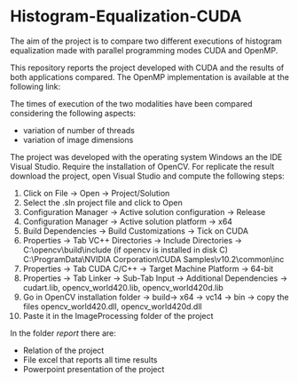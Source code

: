 # Histogram-Equalization-CUDA

The aim of the project is to compare two different executions of histogram equalization made with parallel programming modes CUDA and OpenMP.

This repository reports the project developed with CUDA and the results of both applications compared. The OpenMP implementation is available at the following link:


The times of execution of the two modalities have been compared considering the following aspects:
- variation of number of threads
- variation of image dimensions

The project was developed with the operating system Windows an the IDE Visual Studio. Require the installation of OpenCV. For replicate the result download the project, open Visual Studio and compute the following steps:
1. Click on File -> Open -> Project/Solution
2. Select the .sln project file and click to Open
3. Configuration Manager -> Active solution configuration -> Release
4. Configuration Manager -> Active solution platform -> x64
5. Build Dependencies -> Build Customizations -> Tick on CUDA
6. Properties -> Tab VC++ Directories -> Include Directories -> 
   C:\opencv\build\include (if opencv is installed in disk C)
   C:\ProgramData\NVIDIA Corporation\CUDA Samples\v10.2\common\inc
6. Properties -> Tab CUDA C/C++ -> Target Machine Platform -> 64-bit
7. Properties -> Tab Linker -> Sub-Tab Input -> Additional Dependencies -> cudart.lib, opencv_world420.lib, opencv_world420d.lib
8. Go in OpenCV installation folder -> build-> x64 -> vc14 -> bin -> copy the files opencv_world420.dll, opencv_world420d.dll
9. Paste it in the ImageProcessing folder of the project

In the folder _report_ there are:
- Relation of the project
- File excel that reports all time results
- Powerpoint presentation of the project
